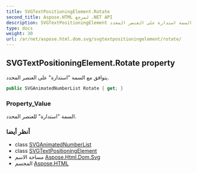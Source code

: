 ```yaml
---
title: SVGTextPositioningElement.Rotate
second_title: Aspose.HTML لمرجع .NET API
description: SVGTextPositioningElement ملكية. يتوافق مع السمة استدارة على العنصر المحدد.
type: docs
weight: 30
url: /ar/net/aspose.html.dom.svg/svgtextpositioningelement/rotate/
---
```

## SVGTextPositioningElement.Rotate property

يتوافق مع السمة "استدارة" على العنصر المحدد.

```csharp
public SVGAnimatedNumberList Rotate { get; }
```

### Property_Value

السمة "استدارة" للعنصر المحدد.

### أنظر أيضا

* class [SVGAnimatedNumberList](../../../aspose.html.dom.svg.datatypes/svganimatednumberlist/)
* class [SVGTextPositioningElement](../)
* مساحة الاسم [Aspose.Html.Dom.Svg](../../svgtextpositioningelement/)
* المجسم [Aspose.HTML](../../../)


